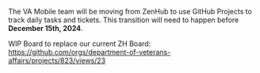 The VA Mobile team will be moving from ZenHub to use GitHub Projects to track daily tasks and tickets.  This transition will need to happen before **December 15th, 2024**.

WIP Board to replace our current ZH Board: https://github.com/orgs/department-of-veterans-affairs/projects/823/views/23

